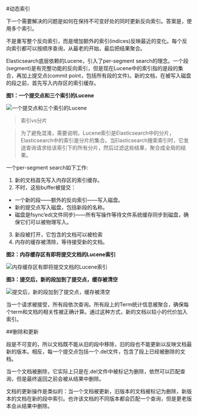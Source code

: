 #动态索引

下一个需要解决的问题是如何在保持不可变好处的同时更新反向索引。答案是，使用多个索引。

不是重写整个反向索引，而是增加额外的索引(indices)反映最近的变化。每个反向索引都可以按顺序查询，从最老的开始，最后把结果聚合。

Elasticsearch底层依赖的Lucene，引入了per-segment search的理念。一个段(segment)是有完整功能的反向索引，但是现在Lucene中的索引指的是段的集合，再加上提交点(commit point，包括所有段的文件)。新的文档，在被写入磁盘的段之前，首先写入内存区的索引缓存。

**图1：一个提交点和三个索引的Lucene**

![一个提交点和三个索引的Lucene](https://www.elastic.co/guide/en/elasticsearch/guide/current/images/elas_1101.png)

>索引vs分片

>为了避免混淆，需要说明，Lucene索引是Elasticsearch中的分片，Elasticsearch中的索引是分片的集合。当Elasticsearch搜索索引时，它发送查询请求给该索引下的所有分片，然后过滤这些结果，聚合成全局的结果。


一个per-segment search如下工作:
1. 新的文档首先写入内存区的索引缓存。
2. 不时，这些buffer被提交：
 * 一个新的段——额外的反向索引——写入磁盘。
 * 新的提交点写入磁盘，包括新段的名称。
 * 磁盘是fsync’ed(文件同步)——所有写操作等待文件系统缓存同步到磁盘，确保它们可以被物理写入。
3. 新段被打开，它包含的文档可以被检索
4. 内存的缓存被清除，等待接受新的文档。

**图2：内存缓存区有即将提交文档的Lucene索引**

![内存缓存区有即将提交文档的Lucene索引](https://www.elastic.co/guide/en/elasticsearch/guide/current/images/elas_1102.png)

**图3：提交后，新的段加到了提交点，缓存被清空**

![提交后，新的段加到了提交点，缓存被清空](https://www.elastic.co/guide/en/elasticsearch/guide/current/images/elas_1103.png)

当一个请求被接受，所有段依次查询。所有段上的Term统计信息被聚合，确保每个term和文档的相关性被正确计算。通过这种方式，新的文档以较小的代价加入索引。

##删除和更新

段是不可变的，所以文档既不能从旧的段中移除，旧的段也不能更新以反映文档最新的版本。相反，每一个提交点包括一个.del文件，包含了段上已经被删除的文档。

当一个文档被删除，它实际上只是在.del文件中被标记为删除，依然可以匹配查询，但是最终返回之前会被从结果中删除。

文档的更新操作是类似的：当一个文档被更新，旧版本的文档被标记为删除，新版本的文档在新的段中索引。也许该文档的不同版本都会匹配一个查询，但是更老版本会从结果中删除。